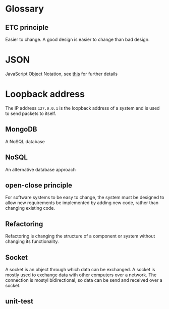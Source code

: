 # Glossary

## ETC principle
Easier to change. A good design is easier to change than bad design. 

# JSON
JavaScript Object Notation, see [this](./json.md) for further details

# Loopback address
The IP address `127.0.0.1` is the loopback address of a system and is used to send packets to itself.

## MongoDB
A NoSQL database

## NoSQL
An alternative database approach

## open-close principle
For software systems to be easy to change, the system must be designed to allow new requirements be implemented by adding new code, rather than changing existing code.

## Refactoring
Refactoring is changing the structure of a component or system without changing its functionality. 

## Socket
A socket is an object through which data can be exchanged. A socket is mostly used to exchange data with other computers over a network. The connection is mostyl bidirectional, so data can be send and received over a socket. 

## unit-test
